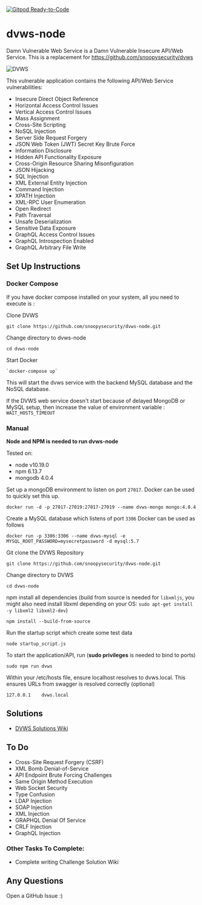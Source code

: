 [![Gitpod Ready-to-Code](https://img.shields.io/badge/Gitpod-Ready--to--Code-blue?logo=gitpod)](https://gitpod.io/#https://github.com/snoopysecurity/dvws-node) 

# dvws-node
Damn Vulnerable Web Service is a Damn Vulnerable Insecure API/Web Service. This is a replacement for https://github.com/snoopysecurity/dvws

![DVWS](https://snoopysecurity.github.io/assets/dvws.png)



This vulnerable application contains the following API/Web Service vulnerabilities:

* Insecure Direct Object Reference
* Horizontal Access Control Issues
* Vertical Access Control Issues
* Mass Assignment
* Cross-Site Scripting 
* NoSQL Injection
* Server Side Request Forgery
* JSON Web Token (JWT) Secret Key Brute Force
* Information Disclosure
* Hidden API Functionality Exposure
* Cross-Origin Resource Sharing Misonfiguration
* JSON Hijacking
* SQL Injection
* XML External Entity Injection
* Command Injection
* XPATH Injection
* XML-RPC User Enumeration
* Open Redirect
* Path Traversal
* Unsafe Deserialization 
* Sensitive Data Exposure
* GraphQL Access Control Issues
* GraphQL Introspection Enabled
* GraphQL Arbitrary File Write


## Set Up Instructions

### Docker Compose

If you have docker compose installed on your system, all you need to execute is : 

Clone DVWS

```
git clone https://github.com/snoopysecurity/dvws-node.git
```
Change directory to dvws-node 

```
cd dvws-node
```
Start Docker
```
`docker-compose up`
```
This will start the dvws service with the backend MySQL database and the NoSQL database.

If the DVWS web service doesn't start because of delayed MongoDB or MySQL setup, then increase the value of environment variable : `WAIT_HOSTS_TIMEOUT`

### Manual

**Node and NPM is needed to run dvws-node**

Tested on:
* node v10.19.0
* npm 6.13.7
* mongodb 4.0.4


Set up a mongoDB environment to listen on port `27017`. Docker can be used to quickly set this up. 

```
docker run -d -p 27017-27019:27017-27019 --name dvws-mongo mongo:4.0.4
```

Create a MySQL database which listens of port `3306` Docker can be used as follows

```
docker run -p 3306:3306 --name dvws-mysql -e MYSQL_ROOT_PASSWORD=mysecretpassword -d mysql:5.7
```

Git clone the DVWS Repository 

```
git clone https://github.com/snoopysecurity/dvws-node.git
```

Change directory to DVWS

```
cd dvws-node
```

npm install all dependencies  (build from source is needed for `libxmljs`, you might also need install libxml depending on your OS: `sudo apt-get install -y libxml2 libxml2-dev`)


```
npm install --build-from-source
```



Run the startup script which create some test data

```
node startup_script.js
```

To start the application/API, run (**sudo privileges** is needed to bind to ports)

```
sudo npm run dvws
```

Within your /etc/hosts file, ensure localhost resolves to dvws.local. This ensures URLs from swagger is resolved correctly (optional)

```
127.0.0.1    dvws.local
```

## Solutions
* [DVWS Solutions Wiki](https://github.com/snoopysecurity/dvws-node/wiki)



## To Do
* Cross-Site Request Forgery (CSRF)
* XML Bomb Denial-of-Service
* API Endpoint Brute Forcing Challenges
* Same Origin Method Execution
* Web Socket Security
* Type Confusion
* LDAP Injection
* SOAP Injection
* XML Injection
* GRAPHQL Denial Of Service
* CRLF Injection
* GraphQL Injection


### Other Tasks To Complete:
* Complete writing Challenge Solution Wiki


## Any Questions

Open a GitHub Issue :) 
